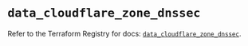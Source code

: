 # `data_cloudflare_zone_dnssec`

Refer to the Terraform Registry for docs: [`data_cloudflare_zone_dnssec`](https://registry.terraform.io/providers/cloudflare/cloudflare/4.51.0/docs/data-sources/zone_dnssec).
